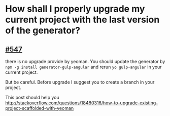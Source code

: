 # How shall I properly upgrade my current project with the last version of the generator?

## [#547](https://github.com/Swiip/generator-gulp-angular/issues/547)

there is no upgrade provide by yeoman.
You should update the generator by `npm -g install generator-gulp-angular` and rerun `yo gulp-angular` in your current project.

But be careful. Before upgrade I suggest you to create a branch in your project.

This post should help you http://stackoverflow.com/questions/18480316/how-to-upgrade-existing-project-scaffolded-with-yeoman
